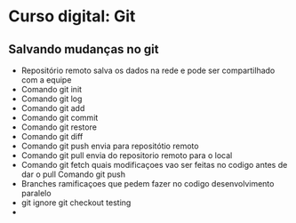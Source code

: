 # Curso digital: Git

## Salvando mudanças no git
* Repositório remoto salva os dados na rede e pode ser compartilhado com a equipe
* Comando git init
* Comando git log
* Comando git add
* Comando git commit
* Comando git restore
* Comando git diff
* Comando git push envia para repositótio remoto
* Comando git pull  envia do repositorio remoto para o local
* Comando git fetch quais modificaçoes vao ser feitas no codigo antes de dar o pull Comando git push
* Branches  ramificaçoes que pedem fazer  no codigo desenvolvimento paralelo
* git ignore git checkout testing
* 

